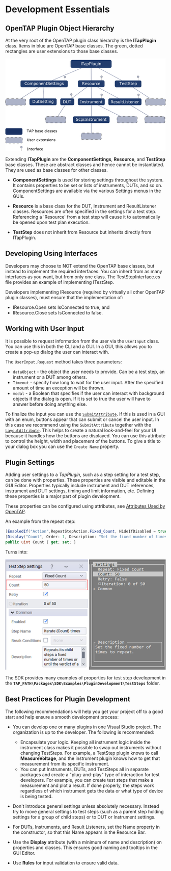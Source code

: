 Development Essentials
==================

## OpenTAP Plugin Object Hierarchy

At the very root of the OpenTAP plugin class hierarchy is the **ITapPlugin** class. Items in blue are OpenTAP base classes. The green, dotted rectangles are user extensions to those base classes.

 ![](./ObjectHierarchy.png)
 
 Extending **ITapPlugin** are the **ComponentSettings**, **Resource**, and **TestStep** base classes. These are abstract classes and hence cannot be instantiated. They are used as base classes for other classes.
 
-	**ComponentSettings** is used for storing settings throughout the system. It contains properties to be set or lists of instruments, DUTs, and so on. ComponentSettings are available via the various Settings menus in the GUIs.

-	**Resource** is a base class for the DUT, Instrument and ResultListener classes. Resources are often specified in the settings for a test step. Referencing a 'Resource' from a test step will cause it to automatically be opened upon test plan execution. 

-	**TestStep** does not inherit from Resource but inherits directly from ITapPlugin.

## Developing Using Interfaces

Developers may choose to NOT extend the OpenTAP base classes, but instead to implement the required interfaces. You can inherit from as many interfaces as you want, but from only one class. The TestStepInterface.cs file provides an example of implementing ITestStep.

Developers implementing IResource (required by virtually all other OpenTAP plugin classes), must ensure that the implementation of:

-	IResource.Open sets IsConnected to true, and 
-	IResource.Close sets IsConnected to false.

## Working with User Input

It is possible to request information from the user via the `UserInput` class. You can use this in both the CLI and a GUI. In a GUI, this allows you to create a pop-up dialog the user can interact with.

The `UserInput.Request` method takes three parameters:

- `dataObject` - the object the user needs to provide. Can be a test step, an instrument or a DUT among others.
- `Timeout` - specify how long to wait for the user input. After the specified amount of time an exception will be thrown.
- `modal` - a Boolean that specifies if the user can interact with background objects if the dialog is open. If it is set to true the user will have to answer before doing anything else.

To finalize the input you can use the [`SubmitAttribute`](../Attributes/Readme.md#submit-attribute). If this is used in a GUI with an enum, buttons appear that can submit or cancel the user input. In this case we recommend using the `SubmitAttribute` together with the [`LayoutAttribute`](../Attributes/Readme.md#layout-attribute). This helps to create a natural look-and-feel for your UI because it handles how the buttons are displayed. You can use this attribute to control the height, width and placement of the buttons. To give a title to your dialog box you can use the `Create Name` property.

## Plugin Settings

Adding user settings to a *TapPlugin*, such as a step setting for a test step, can be done with properties.
These properties are visible and editable in the GUI Editor. Properties typically include instrument and DUT references, instrument and DUT settings, timing and limit information, etc. Defining these properties is a major part of plugin development.

These properties can be configured using attributes, see [Attributes Used by OpenTAP](../Attributes/Readme.md#attributes-used-by-opentap).

An example from the repeat step: 
```cs
[EnabledIf("Action",RepeatStepAction.Fixed_Count, HideIfDisabled = true)]
[Display("Count", Order: 1, Description: "Set the fixed number of times to repeat.")]
public uint Count { get; set; }
```
Turns into:

![](./Properties.png)

The SDK provides many examples of properties for test step development in the **`TAP_PATH\Packages\SDK\Examples\PluginDevelopment\TestSteps`** folder.

## Best Practices for Plugin Development

The following recommendations will help you get your project off to a good start and help ensure a smooth development process:

-	You can develop one or many plugins in one Visual Studio project. The organization is up to the developer. The following is recommended:
    -	Encapsulate your logic. Keeping all instrument logic inside the instrument class makes it possible to swap out instruments without changing TestSteps. For example, a TestStep plugin knows to call **MeasureVoltage**, and the instrument plugin knows how to get that measurement from its specific instrument.  
    -	You can put Instruments, DUTs, and TestSteps all in separate packages and create a "plug-and-play" type of interaction for test developers. For example, you can create test steps that make a measurement and plot a result. If done properly, the steps work regardless of which instrument gets the data or what type of device is being tested.

-	Don't introduce general settings unless absolutely necessary. Instead try to move general settings to test steps (such as a parent step holding settings for a group of child steps) or to DUT or Instrument settings.

-	For DUTs, Instruments, and Result Listeners, set the Name property in the constructor, so that this Name appears in the Resource Bar.

-	Use the **Display** attribute (with a minimum of name and description) on properties and classes. This ensures good naming and tooltips in the GUI Editor.

-	Use **Rules** for input validation to ensure valid data.

